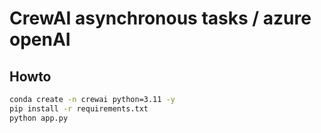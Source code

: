 # CrewAI asynchronous tasks / azure openAI

## Howto

```bash
conda create -n crewai python=3.11 -y
pip install -r requirements.txt
python app.py

```
